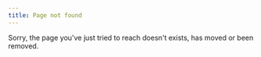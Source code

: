 ```yaml
---
title: Page not found
---
```

Sorry, the page you've just tried to reach doesn't exists, has moved or been removed.

